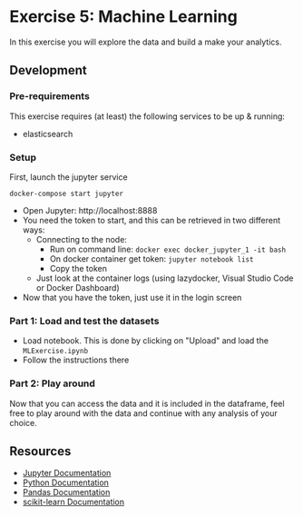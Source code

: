 # Exercise 5: Machine Learning

In this exercise you will explore the data and build a make your analytics.

## Development

### Pre-requirements

This exercise requires (at least) the following services to be up & running:

* elasticsearch

### Setup

First, launch the jupyter service

```
docker-compose start jupyter
```

* Open Jupyter: http://localhost:8888
* You need the token to start, and this can be retrieved in two different ways:  
  * Connecting to the node:
    * Run on command line: `docker exec docker_jupyter_1 -it bash`
    * On docker container get token: `jupyter notebook list`
    * Copy the token 
  * Just look at the container logs (using lazydocker, Visual Studio Code or Docker Dashboard)
* Now that you have the token, just use it in the login screen

### Part 1: Load and test the datasets

* Load notebook. This is done by clicking on "Upload" and load the `MLExercise.ipynb`
* Follow the instructions there

### Part 2: Play around

Now that you can access the data and it is included in the dataframe, feel free to play around with the data and continue with any analysis of your choice.

## Resources

* [Jupyter Documentation](https://jupyter.org/documentation)
* [Python Documentation](https://docs.python.org/3/)
* [Pandas Documentation](https://pandas.pydata.org/docs/)
* [scikit-learn Documentation](https://scikit-learn.org/stable/user_guide.html)
